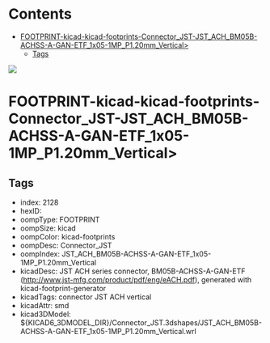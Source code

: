 



Contents
========

* [FOOTPRINT-kicad-kicad-footprints-Connector_JST-JST_ACH_BM05B-ACHSS-A-GAN-ETF_1x05-1MP_P1.20mm_Vertical>](#footprint-kicad-kicad-footprints-connector_jst-jst_ach_bm05b-achss-a-gan-etf_1x05-1mp_p120mm_vertical)
	* [Tags](#tags)
  
![][im]
# FOOTPRINT-kicad-kicad-footprints-Connector_JST-JST_ACH_BM05B-ACHSS-A-GAN-ETF_1x05-1MP_P1.20mm_Vertical>

## Tags

- index: 2128
- hexID: 
- oompType: FOOTPRINT
- oompSize: kicad
- oompColor: kicad-footprints
- oompDesc: Connector_JST
- oompIndex: JST_ACH_BM05B-ACHSS-A-GAN-ETF_1x05-1MP_P1.20mm_Vertical
- kicadDesc: JST ACH series connector, BM05B-ACHSS-A-GAN-ETF (http://www.jst-mfg.com/product/pdf/eng/eACH.pdf), generated with kicad-footprint-generator
- kicadTags: connector JST ACH vertical
- kicadAttr: smd
- kicad3DModel: ${KICAD6_3DMODEL_DIR}/Connector_JST.3dshapes/JST_ACH_BM05B-ACHSS-A-GAN-ETF_1x05-1MP_P1.20mm_Vertical.wrl



[im]: image.png
